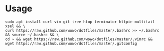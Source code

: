 # Usage
    

    sudo apt install curl vim git tree htop terminator httpie multitail xsel && \
    curl https://raw.github.com/wowo/dotfiles/master/.bashrc >> ~/.bashrc && source ~/.bashrc && \
    cd ~ && wget https://raw.github.com/wowo/dotfiles/master/.vimrc && wget https://raw.github.com/wowo/dotfiles/master/.gitconfig
